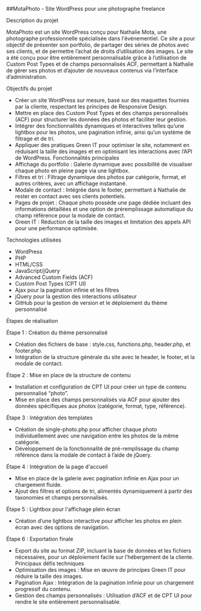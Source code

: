 ##MotaPhoto - Site WordPress pour une photographe freelance

Description du projet

MotaPhoto est un site WordPress conçu pour Nathalie Mota, une photographe professionnelle spécialisée dans l'événementiel. Ce site a pour objectif de présenter son portfolio, de partager des séries de photos avec ses clients, et de permettre l’achat de droits d’utilisation des images. Le site a été conçu pour être entièrement personnalisable grâce à l’utilisation de Custom Post Types et de champs personnalisés ACF, permettant à Nathalie de gérer ses photos et d’ajouter de nouveaux contenus via l’interface d’administration.

Objectifs du projet

*	Créer un site WordPress sur mesure, basé sur des maquettes fournies par la cliente, respectant les principes de Responsive Design.
*	Mettre en place des Custom Post Types et des champs personnalisés (ACF) pour structurer les données des photos et faciliter leur gestion.
*	Intégrer des fonctionnalités dynamiques et interactives telles qu’une lightbox pour les photos, une pagination infinie, ainsi qu’un système de filtrage et de tri.
*	Appliquer des pratiques Green IT pour optimiser le site, notamment en réduisant la taille des images et en optimisant les interactions avec l’API de WordPress.
Fonctionnalités principales
*	Affichage du portfolio : Galerie dynamique avec possibilité de visualiser chaque photo en pleine page via une lightbox.
*	Filtres et tri : Filtrage dynamique des photos par catégorie, format, et autres critères, avec un affichage instantané.
*	Modale de contact : Intégrée dans le footer, permettant à Nathalie de rester en contact avec ses clients potentiels.
*	Pages de projet : Chaque photo possède une page dédiée incluant des informations détaillées et une option de préremplissage automatique du champ référence pour la modale de contact.
*	Green IT : Réduction de la taille des images et limitation des appels API pour une performance optimisée.

Technologies utilisées

-	WordPress
-	PHP
-	HTML/CSS
-	JavaScript/jQuery
-	Advanced Custom Fields (ACF)
-	Custom Post Types (CPT UI)
-	Ajax pour la pagination infinie et les filtres
-	jQuery pour la gestion des interactions utilisateur
-	GitHub pour la gestion de version et le déploiement du thème personnalisé

Étapes de réalisation

Étape 1 : Création du thème personnalisé

-	Création des fichiers de base : style.css, functions.php, header.php, et footer.php.
-	Intégration de la structure générale du site avec le header, le footer, et la modale de contact.

Étape 2 : Mise en place de la structure de contenu

-	Installation et configuration de CPT UI pour créer un type de contenu personnalisé “photo”.
-	Mise en place des champs personnalisés via ACF pour ajouter des données spécifiques aux photos (catégorie, format, type, référence).

Étape 3 : Intégration des templates

-	Création de single-photo.php pour afficher chaque photo individuellement avec une navigation entre les photos de la même catégorie.
-	Développement de la fonctionnalité de pré-remplissage du champ référence dans la modale de contact à l’aide de jQuery.

Étape 4 : Intégration de la page d'accueil

-	Mise en place de la galerie avec pagination infinie en Ajax pour un chargement fluide.
-	Ajout des filtres et options de tri, alimentés dynamiquement à partir des taxonomies et champs personnalisés.

Étape 5 : Lightbox pour l'affichage plein écran

-	Création d’une lightbox interactive pour afficher les photos en plein écran avec des options de navigation.

Étape 6 : Exportation finale

-	Export du site au format ZIP, incluant la base de données et les fichiers nécessaires, pour un déploiement facile sur l’hébergement de la cliente.
Principaux défis techniques
-	Optimisation des images : Mise en œuvre de principes Green IT pour réduire la taille des images.
-	Pagination Ajax : Intégration de la pagination infinie pour un chargement progressif du contenu.
-	Gestion des champs personnalisés : Utilisation d’ACF et de CPT UI pour rendre le site entièrement personnalisable.

